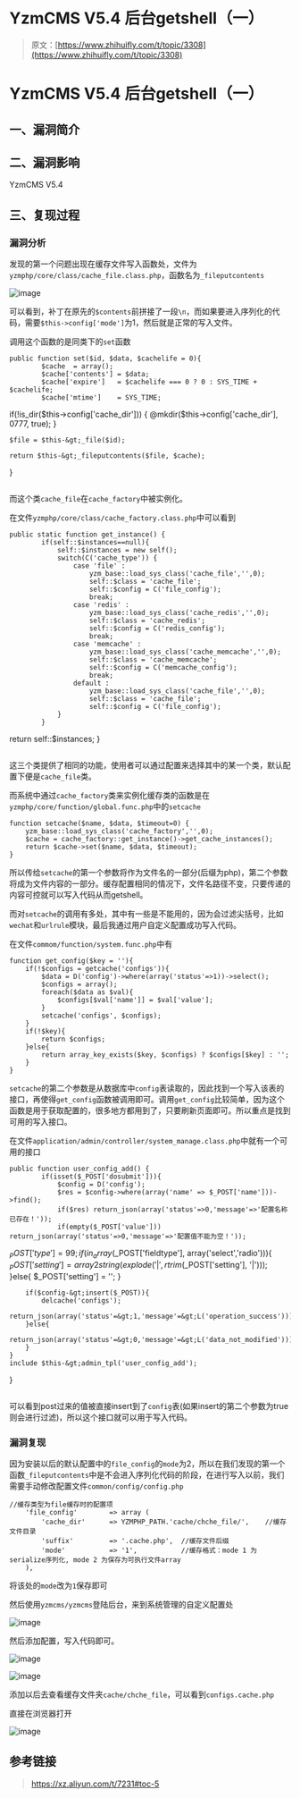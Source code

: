 # YzmCMS V5.4 后台getshell（一）

> 原文：[https://www.zhihuifly.com/t/topic/3308](https://www.zhihuifly.com/t/topic/3308)

# YzmCMS V5.4 后台getshell（一）

## 一、漏洞简介

## 二、漏洞影响

YzmCMS V5.4

## 三、复现过程

### 漏洞分析

发现的第一个问题出现在缓存文件写入函数处，文件为`yzmphp/core/class/cache_file.class.php`，函数名为`_fileputcontents`

![image](img/372dc394add9227aba90d13c312df723.png)

可以看到，补丁在原先的`$contents`前拼接了一段`\n`，而如果要进入序列化的代码，需要`$this->config['mode']`为1，然后就是正常的写入文件。

调用这个函数的是同类下的`set`函数

```
public function set($id, $data, $cachelife = 0){
        $cache  = array();
        $cache['contents'] = $data;
        $cache['expire']   = $cachelife === 0 ? 0 : SYS_TIME + $cachelife;
        $cache['mtime']    = SYS_TIME;

```
 if(!is_dir($this-&gt;config['cache_dir'])) {
        @mkdir($this-&gt;config['cache_dir'], 0777, true);
    }

    $file = $this-&gt;_file($id);

    return $this-&gt;_fileputcontents($file, $cache);
} 
``` 
```

而这个类`cache_file`在`cache_factory`中被实例化。

在文件`yzmphp/core/class/cache_factory.class.php`中可以看到

```
public static function get_instance() {
        if(self::$instances==null){
            self::$instances = new self();
            switch(C('cache_type')) {
                case 'file' :
                    yzm_base::load_sys_class('cache_file','',0);
                    self::$class = 'cache_file';
                    self::$config = C('file_config');
                    break;
                case 'redis' : 
                    yzm_base::load_sys_class('cache_redis','',0);
                    self::$class = 'cache_redis';
                    self::$config = C('redis_config');
                    break;
                case 'memcache' : 
                    yzm_base::load_sys_class('cache_memcache','',0);
                    self::$class = 'cache_memcache';
                    self::$config = C('memcache_config');
                    break;
                default :
                    yzm_base::load_sys_class('cache_file','',0);
                    self::$class = 'cache_file';
                    self::$config = C('file_config');
            }
        }

```
 return self::$instances;
} 
``` 
```

这三个类提供了相同的功能，使用者可以通过配置来选择其中的某一个类，默认配置下便是`cache_file`类。

而系统中通过`cache_factory`类来实例化缓存类的函数是在`yzmphp/core/function/global.func.php`中的`setcache`

```
function setcache($name, $data, $timeout=0) {
    yzm_base::load_sys_class('cache_factory','',0);
    $cache = cache_factory::get_instance()->get_cache_instances();
    return $cache->set($name, $data, $timeout);
} 
```

所以传给`setcache`的第一个参数将作为文件名的一部分(后缀为php)，第二个参数将成为文件内容的一部分。缓存配置相同的情况下，文件名路径不变，只要传递的内容可控就可以写入代码从而getshell。

而对`setcache`的调用有多处，其中有一些是不能用的，因为会过滤尖括号，比如`wechat`和`urlrule`模块，最后我通过用户自定义配置成功写入代码。

在文件`commom/function/system.func.php`中有

```
function get_config($key = ''){
    if(!$configs = getcache('configs')){
        $data = D('config')->where(array('status'=>1))->select();
        $configs = array();
        foreach($data as $val){
            $configs[$val['name']] = $val['value'];
        }
        setcache('configs', $configs);
    }
    if(!$key){
        return $configs;
    }else{
        return array_key_exists($key, $configs) ? $configs[$key] : '';
    }   
} 
```

`setcache`的第二个参数是从数据库中`config`表读取的，因此找到一个写入该表的接口，再使得`get_config`函数被调用即可。调用`get_config`比较简单，因为这个函数是用于获取配置的，很多地方都用到了，只要刷新页面即可。所以重点是找到可用的写入接口。

在文件`application/admin/controller/system_manage.class.php`中就有一个可用的接口

```
public function user_config_add() {
        if(isset($_POST['dosubmit'])){
            $config = D('config');
            $res = $config->where(array('name' => $_POST['name']))->find();
            if($res) return_json(array('status'=>0,'message'=>'配置名称已存在！'));
            if(empty($_POST['value']))  return_json(array('status'=>0,'message'=>'配置值不能为空！'));

```
 $_POST['type'] = 99;
        if(in_array($_POST['fieldtype'], array('select','radio'))){
            $_POST['setting'] = array2string(explode('|', rtrim($_POST['setting'], '|')));
        }else{
            $_POST['setting'] = '';
        }

        if($config-&gt;insert($_POST)){
            delcache('configs');
            return_json(array('status'=&gt;1,'message'=&gt;L('operation_success')));
        }else{
            return_json(array('status'=&gt;0,'message'=&gt;L('data_not_modified')));
        }           
    }
    include $this-&gt;admin_tpl('user_config_add');
} 
``` 
```

可以看到post过来的值被直接insert到了`config`表(如果insert的第二个参数为true则会进行过滤)，所以这个接口就可以用于写入代码。

### 漏洞复现

因为安装以后的默认配置中的`file_config`的`mode`为2，所以在我们发现的第一个函数`_fileputcontents`中是不会进入序列化代码的阶段，在进行写入以前，我们需要手动修改配置文件`common/config/config.php`

```
//缓存类型为file缓存时的配置项
    'file_config'        => array (
        'cache_dir'      => YZMPHP_PATH.'cache/chche_file/',    //缓存文件目录
        'suffix'         => '.cache.php',  //缓存文件后缀
        'mode'           => '1',           //缓存格式：mode 1 为serialize序列化, mode 2 为保存为可执行文件array
    ), 
```

将该处的`mode`改为`1`保存即可

然后使用`yzmcms/yzmcms`登陆后台，来到系统管理的自定义配置处

![image](img/efb720b463fdc8d05dd142e2369e3099.png)

然后添加配置，写入代码即可。

![image](img/1388def23c4f153f19f3af7fb393e0c8.png)

![image](img/2254eb0fb18e49ffc9e641e097c4c536.png)

添加以后去查看缓存文件夹`cache/chche_file`，可以看到`configs.cache.php`

直接在浏览器打开

![image](img/d593ab227b6444321469fbffadbbdfd7.png)

## 参考链接

> https://xz.aliyun.com/t/7231#toc-5
